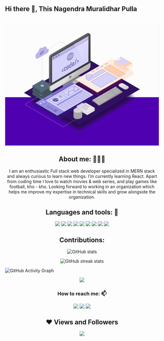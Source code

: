 ## Hi there 👋, This Nagendra Muralidhar Pulla



  
 
  <div>

 <br>
    <div align="center">
 <img  height= 400px  src="https://github.com/nag-murali/nag-murali/blob/main/images/web-development.gif" />
    </div>
 
 <h2 align="center">About me: 👨🏽‍💻</h2>

 <p align= "center">I am an enthusiastic Full stack web developer  specialized in MERN stack and always curious to learn new things.  I’m currently learning  React. Apart from coding time I love to watch movies & web series, and play  games like football, kho - kho. Looking forward to working in an organization which helps me  improve my expertise in technical skills and grow alongside the organization. </p>

<h2 align="center">Languages and tools: 🧰</h2>

<div align="center">
<p>
  
<!--     <img src="https://img.shields.io/badge/Git-F05032?style=for-the-badge&logo=git&logoColor=white" /> -->
  <img src="https://img.shields.io/badge/HTML5-E34F26?style=for-the-badge&logo=html5&logoColor=white" />
  <img src="https://img.shields.io/badge/CSS3-1572B6?style=for-the-badge&logo=css3&logoColor=white" />
  <img src="https://img.shields.io/badge/JavaScript-323330?style=for-the-badge&logo=javascript&logoColor=F7DF1E" />
  <img src="https://img.shields.io/badge/Node.js-339933?style=for-the-badge&logo=nodedotjs&logoColor=white" />
  <img src="https://img.shields.io/badge/Express.js-000000?style=for-the-badge&logo=express&logoColor=white" />
  <img src="https://img.shields.io/badge/MongoDB-4EA94B?style=for-the-badge&logo=mongodb&logoColor=white" />
  <img src="https://img.shields.io/badge/redis-%23DD0031.svg?&style=for-the-badge&logo=redis&logoColor=white" />
  <img src="https://img.shields.io/badge/React-20232A?style=for-the-badge&logo=react&logoColor=61DAFB" />
  <img src="https://img.shields.io/badge/Redux-593D88?style=for-the-badge&logo=redux&logoColor=white" />
</p>
</div>



<h2 align= "center"> Contributions: </h2>

    

   <div align="center">
  
![GitHub stats](https://github-readme-stats.vercel.app/api?username=nag-murali&show_icons=true) 
  
 </div>
 
 <div align="center">
   
 ![GitHub streak stats](https://github-readme-streak-stats.herokuapp.com/?user=nag-murali)
     </div>

![GitHub Activity Graph](https://activity-graph.herokuapp.com/graph?username=nag-murali)
      
 <div align="center">
<img  src="https://github-readme-stats.vercel.app/api/top-langs/?username=nag-murali&layout=compact&theme=vue&hide_border=true" />
   </div>

<h3 align="center">How to reach me: 📫</h3>
<div align="center" display="flex">
  <a target="_blank" href="https://www.linkedin.com/in/nagendra-muralidhar-pulla-0a836a21b/"> <img src="https://img.shields.io/badge/LinkedIn-0077B5?style=for-the-badge&logo=linkedin&logoColor=white" /></a>
  <a target="_blank" href="mailto: nagmurali96@gmail.com"><img src="https://img.shields.io/badge/Gmail-D14836?style=for-the-badge&logo=gmail&logoColor=white" /></a>
  <a target="_blank" href="https://github.com/nag-murali"><img src="https://img.shields.io/badge/GitHub-100000?style=for-the-badge&logo=github&logoColor=white" /></a>
</div>

 <h2 align= "center"> ❤ Views and Followers </h2>
<a href="https://github.com/Meghna-DAS/github-profile-views-counter">
 <div align="center">
    <img  src="https://komarev.com/ghpvc/?username=nag-murali">
   </div>

 
<!-- ![Visitor Count](https://profile-counter.glitch.me/{nag-murali}/count.svg) -->
